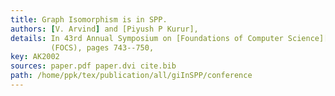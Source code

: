 ```yaml
---
title: Graph Isomorphism is in SPP.
authors: [V. Arvind] and [Piyush P Kurur],
details: In 43rd Annual Symposium on [Foundations of Computer Science][focs]
         (FOCS), pages 743--750,
key: AK2002
sources: paper.pdf paper.dvi cite.bib
path: /home/ppk/tex/publication/all/giInSPP/conference
---
```

